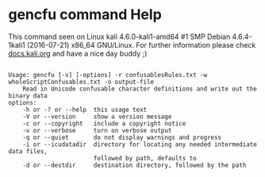# gencfu command Help
 
 This command seen on Linux kali 4.6.0-kali1-amd64 #1 SMP Debian 4.6.4-1kali1 (2016-07-21) x86_64 GNU/Linux. For further information please check [docs.kali.org](docs.kali.org) and have a nice day buddy ;) 

~~~

Usage: gencfu [-v] [-options] -r confusablesRules.txt -w wholeScriptConfusables.txt -o output-file
	Read in Unicode confusable character definitions and write out the binary data
options:
	-h or -? or --help  this usage text
	-V or --version     show a version message
	-c or --copyright   include a copyright notice
	-v or --verbose     turn on verbose output
	-q or --quiet       do not display warnings and progress
	-i or --icudatadir  directory for locating any needed intermediate data files,
	                    followed by path, defaults to 
	-d or --destdir     destination directory, followed by the path

~~~
